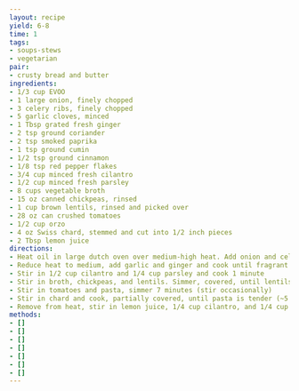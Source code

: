 ```yaml
---
layout: recipe
yield: 6-8
time: 1
tags:
- soups-stews
- vegetarian
pair:
- crusty bread and butter
ingredients:
- 1/3 cup EVOO
- 1 large onion, finely chopped
- 3 celery ribs, finely chopped
- 5 garlic cloves, minced
- 1 Tbsp grated fresh ginger
- 2 tsp ground coriander
- 2 tsp smoked paprika
- 1 tsp ground cumin
- 1/2 tsp ground cinnamon
- 1/8 tsp red pepper flakes
- 3/4 cup minced fresh cilantro
- 1/2 cup minced fresh parsley
- 8 cups vegetable broth
- 15 oz canned chickpeas, rinsed
- 1 cup brown lentils, rinsed and picked over
- 28 oz can crushed tomatoes
- 1/2 cup orzo
- 4 oz Swiss chard, stemmed and cut into 1/2 inch pieces
- 2 Tbsp lemon juice
directions:
- Heat oil in large dutch oven over medium-high heat. Add onion and celery and cook until starting to brown (~7 min)
- Reduce heat to medium, add garlic and ginger and cook until fragrant. Stir in coriander, paprika, cumin, cinnamon, pepper flakes and cook for 1 minute
- Stir in 1/2 cup cilantro and 1/4 cup parsley and cook 1 minute
- Stir in broth, chickpeas, and lentils. Simmer, covered, until lentils are tender (~20 min)
- Stir in tomatoes and pasta, simmer 7 minutes (stir occasionally)
- Stir in chard and cook, partially covered, until pasta is tender (~5 min)
- Remove from heat, stir in lemon juice, 1/4 cup cilantro, and 1/4 cup parsley. Season with salt and pepper to taste
methods:
- []
- []
- []
- []
- []
- []
- []
---
```

